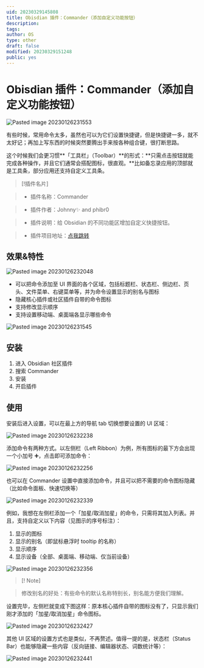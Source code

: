 ```yaml
---
uid: 20230329145808
title: Obisdian 插件：Commander（添加自定义功能按钮）
description:
tags:
author: OS
type: other
draft: false
modified: 20230329151248
public: yes
---
```


# Obisdian 插件：Commander（添加自定义功能按钮）

![Pasted image 20230126231553](https://s1.vika.cn/space/2023/03/15/cf5401fe34cb436184c7e0007687a1e6)

有些时候，常用命令太多，虽然也可以为它们设置快捷键，但是快捷键一多，就不太好记；再加上写东西的时候突然要腾出手来按各种组合键，很打断思路。

这个时候我们会更习惯**「工具栏」（Toolbar）**的形式：**只需点击按钮就能完成各种操作，并且它们通常会搭配图标，很直观。**比如备忘录应用的顶部就是工具条，部分应用还支持自定义工具条。

> [!插件名片]

> -   插件名称：Commander

> -   插件作者：Johnny✨ and phibr0

> -   插件说明：给 Obsidian 的不同功能区增加自定义快捷按钮。

> -   插件项目地址：[点我跳转](https://github.com/phibr0/obsidian-commander)

## 效果&特性

![Pasted image 20230126232048](https://s1.vika.cn/space/2023/03/15/50fd8cc8a2b5427f94acd9ab7ed25fd1)

-   可以把命令添加至 UI 界面的各个区域，包括标题栏、状态栏、侧边栏、页头、文件菜单、右键菜单等，并为命令设置显示的别名与图标
-   隐藏核心插件或社区插件自带的命令图标
-   支持修改显示顺序
-   支持设置移动端、桌面端各显示哪些命令

![Pasted image 20230126231545](https://s1.vika.cn/space/2023/03/15/546497768b51464fa30192c7f590291c)

## 安装

1. 进入 Obsidian 社区插件
2. 搜索 Commander
3. 安装
4. 开启插件

## 使用

安装后进入设置，可以在最上方的导航 tab 切换想要设置的 UI 区域：

![Pasted image 20230126232238](https://s1.vika.cn/space/2023/03/15/4232a79271e2453cb47c9bfadc9b5333)

添加命令有两种方式。以左侧栏（Left Ribbon）为例，所有图标的最下方会出现一个小加号 ➕，点击即可添加命令：

![Pasted image 20230126232256](https://s1.vika.cn/space/2023/03/15/fb59985edb19407aae75e3607bbe7f03)

也可以在 Commander 设置中直接添加命令，并且可以把不需要的命令图标隐藏（比如命令面板、快速切换等）

![Pasted image 20230126232339](https://s1.vika.cn/space/2023/03/15/b546ae81b84f480ca2fdda3a898c0d1e)

例如，我想在左侧栏添加一个「加星/取消加星」的命令，只需将其加入列表。并且，支持自定义以下内容（见图示的序号标注）：

1. 显示的图标
2. 显示的别名（即鼠标悬浮时 tooltip 的名称）
3. 显示顺序
4. 显示设备（全部、桌面端、移动端、仅当前设备）

![Pasted image 20230126232356](https://s1.vika.cn/space/2023/03/15/1600a7e060334472bb7f46167a7d5291)

> [! Note]

> 修改别名的好处：有些命令的默认名称特别长，别名能方便我们理解。

设置完毕，左侧栏就变成下图这样：原本核心插件自带的图标没有了，只显示我们刚才添加的「加星/取消加星」命令图标。

![Pasted image 20230126232427](https://s1.vika.cn/space/2023/03/15/12aac29a95334ba1a774de47b089eaaa)

其他 UI 区域的设置方式也是类似，不再赘述。值得一提的是，状态栏（Status Bar）也能够隐藏一些内容（反向链接、编辑器状态、词数统计等）：

![Pasted image 20230126232441](https://s1.vika.cn/space/2023/03/15/a358c6c422c24dcc905c3b801d55206b)
